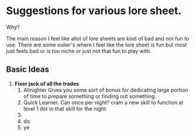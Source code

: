 # Suggestions for various lore sheet.

Why?

The main reason I feel like allot of lore sheets are kind of bad and not fun to use.
There are some oulier's where I feel like the lore sheet is fun but most just feels bad or is too niche or just not that fun to play with.
 
## Basic Ideas

1. **Fixer jack of all the trades**
	1. Allnighter
		Gives you some sort of bonus for dedicating large portion of time to prepare something or finding out something.
	2. Quick Learner.
		Can once per night? cram a new skill to function at level 1 dot in that skill for the night.
	3. 
	4. do
	5. ye